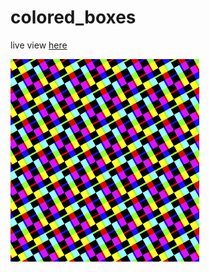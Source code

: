 # colored_boxes
live view [here](https://www.openprocessing.org/sketch/692149)


![colored_boxes](thumbnail.PNG)
